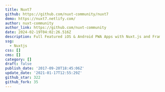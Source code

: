 ```yaml
---
title: Nuxt7
github: https://github.com/nuxt-community/nuxt7
demo: https://nuxt7.netlify.com/
author: nuxt-community
author_link: https://github.com/nuxt-community
date: 2024-02-19T04:02:26.516Z
description: Full Featured iOS & Android PWA Apps with Nuxt.js and Framework7
ssg:
  - Nuxtjs
css: []
cms: []
category: []
draft: false
publish_date: '2017-09-20T18:45:06Z'
update_date: '2021-01-17T12:55:29Z'
github_star: 322
github_fork: 35
---
```

